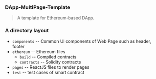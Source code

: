 ### DApp-MultiPage-Template ###
>A template for Ethereum-based  DApp.

### A  directory layout

- `components`  --  Common UI components of Web Page such as header, footer  
- `ethereum`    --  Ethereum files  
  - `build`     --  Compiled contracts  
  - `contracts` --  Solidity contracts  
- `pages`       --  ReactJS files to render pages  
- `test`        --  test cases of smart contract  
